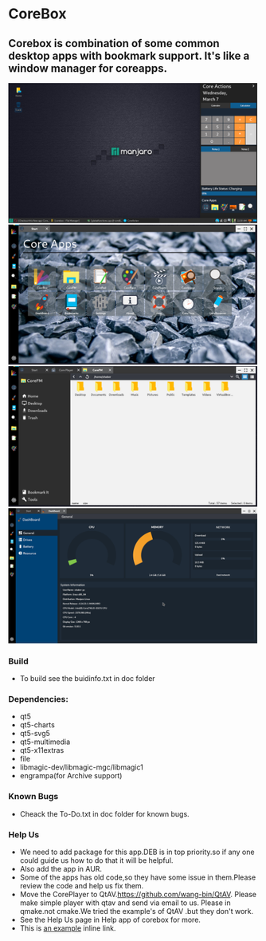 # CoreBox

## Corebox is combination of some common desktop apps with bookmark support. It's like a window manager for coreapps.

<img src="docs/screenshots/a1.png" width="500">
<img src="docs/screenshots/a2.png" width="500">
<img src="docs/screenshots/a3.png" width="500">
<img src="docs/screenshots/a4.png" width="500">

### Build
* To build see the buidinfo.txt in doc folder

### Dependencies:
* qt5
* qt5-charts
* qt5-svg5
* qt5-multimedia
* qt5-x11extras
* file
* libmagic-dev/libmagic-mgc/libmagic1
* engrampa(for Archive support)

### Known Bugs
* Cheack the To-Do.txt in doc folder for known bugs.

### Help Us
* We need to add package for this app.DEB is in top priority.so if any one could guide us how to do that it will be helpful.
* Also add the app in AUR.
* Some of the apps has old code,so they have some issue in them.Please review the code and help us fix them.
* Move the CorePlayer to QtAV.https://github.com/wang-bin/QtAV.
  Please make simple player with qtav and send via email to us.
  Please in qmake.not cmake.We tried the example's of QtAV .but they don't work.
* See the Help Us page in Help app of corebox for more.
* This is [an example](http://example.com/ "Title") inline link.